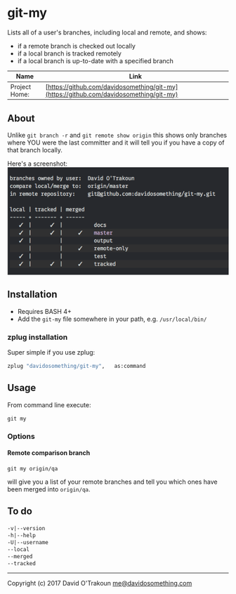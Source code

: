 # git-my

Lists all of a user's branches, including local and remote, and shows:

- if a remote branch is checked out locally
- if a local branch is tracked remotely
- if a local branch is up-to-date with a specified branch

| Name          | Link     |
| ------------- | -------- |
| Project Home: | [https://github.com/davidosomething/git-my](https://github.com/davidosomething/git-my)

## About

Unlike `git branch -r` and `git remote show origin` this shows only branches
where YOU were the last committer and it will tell you if you have a copy of
that branch locally.

Here's a screenshot:  
![Example output](https://raw.githubusercontent.com/davidosomething/git-my/docs/screenshot.png)

## Installation

- Requires BASH 4+
- Add the `git-my` file somewhere in your path, e.g. `/usr/local/bin/`

### zplug installation

Super simple if you use zplug:

```sh
zplug "davidosomething/git-my",   as:command
```

## Usage

From command line execute:

    git my

### Options

#### Remote comparison branch

    git my origin/qa

will give you a list of your remote branches and tell you which ones have been
merged into `origin/qa`.

## To do

    -v|--version
    -h|--help
    -U|--username
    --local
    --merged
    --tracked


----

Copyright (c) 2017 David O'Trakoun <me@davidosomething.com>

